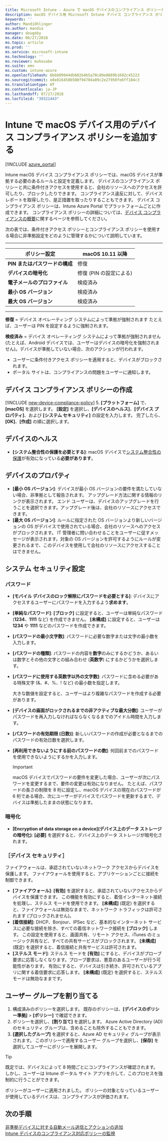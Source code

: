 ```yaml
---
title: Microsoft Intune - Azure で macOS デバイスのコンプライアンス ポリシーを作成する | Microsoft Docs
description: macOS デバイス用 Microsoft Intune デバイス コンプライアンス ポリシーを作成または構成して、システム整合性の保護の使用、オペレーティング システムの最小および最大バージョンの設定、パスワード要件の選択、データ ストレージの暗号化を行います。
keywords: ''
author: MandiOhlinger
ms.author: mandia
manager: dougeby
ms.date: 06/27/2018
ms.topic: article
ms.prod: ''
ms.service: microsoft-intune
ms.technology: ''
ms.reviewer: muhosabe
ms.suite: ems
ms.custom: intune-azure
ms.openlocfilehash: 6bbb09944db602b4b5a70c89e8089b1692c45223
ms.sourcegitcommit: e8e8164586508f94704a09c2e27950fe6ff184c3
ms.translationtype: HT
ms.contentlocale: ja-JP
ms.lasthandoff: 07/27/2018
ms.locfileid: "39321443"
---
```

# <a name="add-a-device-compliance-policy-for-macos-devices-with-intune"></a>Intune で macOS デバイス用のデバイス コンプライアンス ポリシーを追加する

[!INCLUDE [azure_portal](./includes/azure_portal.md)]

Intune macOS デバイス コンプライアンス ポリシーでは、macOS デバイスが準拠する必要のあるルールと設定を定義します。 デバイスのコンプライアンス ポリシーと共に条件付きアクセスを使用すると、会社のリソースへのアクセスを許可したり、ブロックしたりできます。 コンプライアンス違反に対して、デバイス レポートを取得したり、是正措置を取ったりすることもできます。 デバイス コンプライアンス ポリシーは、Intune Azure Portal でプラットフォームごとに作成できます。 コンプライアンス ポリシーの詳細については、[デバイス コンプライアンスの概要](device-compliance-get-started.md)に関するページを参照してください。

次の表では、条件付きアクセス ポリシーとコンプライアンス ポリシーを使用する場合に非準拠設定をどのように管理するかについて説明しています。

---------------------------

| ポリシー設定 | macOS 10.11 以降 |
| --- | --- |
| **PIN またはパスワードの構成** | 修復 |   
| **デバイスの暗号化** | 修復 (PIN の設定による) |
| **電子メールのプロファイル** | 検疫済み |
|**最小 OS バージョン** | 検疫済み |
| **最大 OS バージョン** | 検疫済み |

---------------------------

**修復** = デバイス オペレーティング システムによって準拠が強制されます  たとえば、ユーザーは PIN を設定するように強制されます。

**検疫済み** = デバイス オペレーティング システムによって準拠が強制されません  (たとえば、Android デバイスでは、ユーザーはデバイスの暗号化を強制されません)。デバイスが準拠していない場合、次のアクションが行われます。

- ユーザーに条件付きアクセス ポリシーを適用すると、デバイスがブロックされます。
- ポータル サイトは、コンプライアンスの問題をユーザーに通知します。

## <a name="create-a-device-compliance-policy"></a>デバイス コンプライアンス ポリシーの作成

[!INCLUDE [new-device-compliance-policy](./includes/new-device-compliance-policy.md)]
5. **[プラットフォーム]** で、**[macOS]** を選択します。 **[設定]** を選択し、**[デバイスのヘルス]**、**[デバイス プロパティ]**、および **[システム セキュリティ]** の設定を入力します。 完了したら、**[OK]**、**[作成]** の順に選択します。

## <a name="device-health"></a>デバイスのヘルス

- **[システム整合性の保護を必要とする]**: macOS デバイスで[システム整合性の保護](https://support.apple.com/HT204899)が有効になっている**必要があります**。

## <a name="device-properties"></a>デバイスのプロパティ

- **[最小 OS バージョン]**: デバイスが最小 OS バージョンの要件を満たしていない場合、非準拠として報告されます。 アップグレード方法に関する情報のリンクが表示されます。 エンド ユーザーは、デバイスのアップグレードを行うことを選択できます。アップグレード後は、会社のリソースにアクセスできます。
- **[最大 OS バージョン]**: ルールに指定された OS バージョンより新しいバージョンの OS がデバイスで使用されている場合、会社のリソースへのアクセスがブロックされます。 IT 管理者に問い合わせることをユーザーに促すメッセージが表示されます。対象の OS バージョンを許可するようにルールが変更されるまで、このデバイスを使用して会社のリソースにアクセスすることはできません。

## <a name="system-security-settings"></a>システム セキュリティ設定

### <a name="password"></a>パスワード

- **[モバイル デバイスのロック解除にパスワードを必要とする]**: デバイスにアクセスするユーザーにパスワードを入力するよう**求めます**。
- **[単純なパスワード]**: **[ブロック]** に設定すると、ユーザーは単純なパスワード (**1234**、**1111** など) を作成できません。 **[未構成]** に設定すると、ユーザーは **1234** や **1111** などのパスワードを作成できます。
- **[パスワードの最小文字数]**: パスワードに必要な数字または文字の最小数を入力します。
- **[パスワードの種類]**: パスワードの内容を**数字**のみにするかどうか、あるいは数字とその他の文字との組み合わせ (**英数字**) にするかどうかを選択します。
- **[パスワードに使用する英数字以外の文字数]**: パスワードに含める必要がある特殊文字 (&、#、%、! など) の最小数を指定します。

    大きな数値を設定すると、ユーザーはより複雑なパスワードを作成する必要があります。

- **[デバイスの画面がロックされるまでの非アクティブな最大分数]**: ユーザーがパスワードを再入力しなければならなくなるまでのアイドル時間を入力します。
- **[パスワードの有効期限 (日数)]**: 新しいパスワードの作成が必要となるまでのパスワードの有効日数を選択します。
- **[再利用できないようにする前のパスワードの数]**: 何回前までのパスワードを使用できないようにするかを入力します。

    > [!IMPORTANT]
    > macOS デバイスでパスワードの要件を変更した場合、ユーザーが次にパスワードを変更するまで、要件の変更は有効になりません。 たとえば、パスワードの長さの制限を 8 桁に設定し、macOS デバイスの現在のパスワードが 6 桁である場合、次にユーザーがデバイスでパスワードを更新するまで、デバイスは準拠したままの状態になります。

### <a name="encryption"></a>暗号化

- **[Encryption of data storage on a device]\(デバイス上のデータ ストレージの暗号化\)**: **[必要]** を選択すると、デバイス上のデータ ストレージが暗号化されます。

### <a name="device-security"></a>［デバイス セキュリティ］
ファイアウォールは、承認されていないネットワーク アクセスからデバイスを保護します。 ファイアウォールを使用すると、アプリケーションごとに接続を制御できます。 

- **[ファイアウォール]**: **[有効]** を選択すると、承認されていないアクセスからデバイスを保護できます。 この機能を有効にすると、着信インターネット接続を処理し、ステルス モードを使用できます。 **[未構成]** (既定) を選択すると、ファイアウォールは無効なままで、ネットワーク トラフィックは許可されます (ブロックされません)。
- **[着信接続]**: DHCP、Bonjour、IPSec など、基本的なインターネット サービスに必要な接続を除き、すべての着信ネットワーク接続を **[ブロック]** します。 この設定を使用すると、画面共有、リモート アクセス、iTunes のミュージック共有など、すべての共有サービスがブロックされます。 **[未構成]** (既定) を選択すると、着信接続と共有サービスは許可されます。 
- **[ステルス モード]**: ステルス モードを **[有効]** にすると、デバイスがプローブ要求に応答しなくなります。プローブ要求は、悪意のあるユーザーが行う可能性があります。 有効にすると、デバイスは引き続き、許可されているアプリに関する着信要求に応答します。 **[未構成]** (既定) を選択すると、ステルス モードは無効なままです。

## <a name="assign-user-groups"></a>ユーザー グループを割り当てる

1. 構成済みのポリシーを選択します。 既存のポリシーは、**[デバイスのポリシー準拠]** > **[ポリシー]** で確認できます。
2. ポリシーを選択し、**[割り当て]** を選択します。 Azure Active Directory (AD) のセキュリティ グループは、含めることも除外することもできます。
3. **[選択したグループ]** を選択すると、Azure AD セキュリティ グループが表示されます。 このポリシーで適用するユーザー グループを選択し、**[保存]** を選択してユーザーにポリシーを展開します。

> [!TIP]
> 既定では、デバイスによって 8 時間ごとにコンプライアンスが確認されます。 しかし、ユーザーは Intune ポータル サイト アプリを介して、このプロセスを強制的に行うことができます。

ポリシーがユーザーに適用されました。 ポリシーの対象となっているユーザーが使用しているデバイスは、コンプライアンスが評価されます。

## <a name="next-steps"></a>次の手順
[非準拠デバイスに対する自動メール送信とアクションの追加](actions-for-noncompliance.md)  
[Intune デバイスのコンプライアンス対応ポリシーの監視](compliance-policy-monitor.md)
